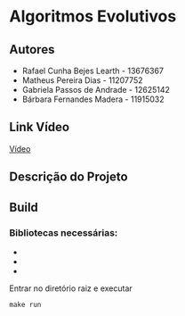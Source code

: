 # Algoritmos Evolutivos

## Autores

- Rafael Cunha Bejes Learth - 13676367
- Matheus Pereira Dias - 11207752
- Gabriela Passos de Andrade - 12625142
- Bárbara Fernandes Madera - 11915032

## Link Vídeo
[Vídeo]()

## Descrição do Projeto

## Build

### Bibliotecas necessárias:
- 
- 
- 

Entrar no diretório raiz e executar
```
make run
```
